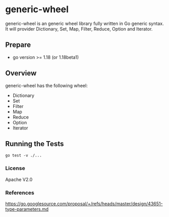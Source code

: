 # generic-wheel

generic-wheel is an generic wheel library fully written in Go generic syntax. It will provider Dictionary, Set, Map, Filter, Reduce, Option and Iterator.


## Prepare

* go version >= 1.18 (or 1.18beta1)


## Overview

generic-wheel has the following wheel:
* Dictionary
* Set
* Filter
* Map
* Reduce
* Option
* Iterator


## Running the Tests

```shell
go test -v ./...
```


### License

Apache V2.0

### References
https://go.googlesource.com/proposal/+/refs/heads/master/design/43651-type-parameters.md